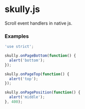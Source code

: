 # skully.js

Scroll event handlers in native js.

### Examples

```javascript
'use strict';

skully.onPageBottom(function() {
  alert('bottom');
});

skully.onPageTop(function() {
  alert('top');
});

skully.onPagePosition(function() {
  alert('middle');
}, 400);
```
